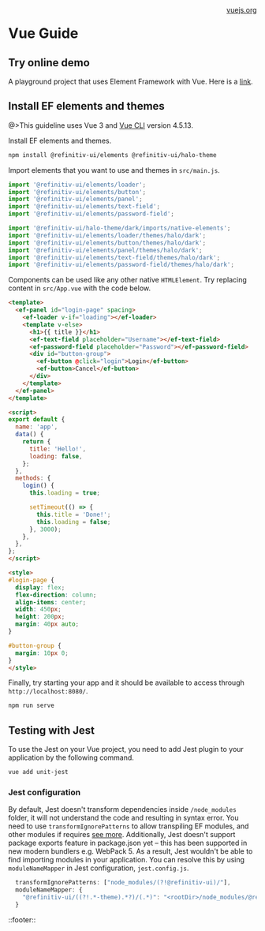 <!--
type: page
title: Vue
location: ./tutorials/vue
layout: default
-->

<div style="float:right">
  <a href="https://vuejs.org/" target="_blank">vuejs.org</a>
</div>

# Vue Guide

## Try online demo
A playground project that uses Element Framework with Vue. Here is a [link](https://codesandbox.io/s/vue-forms-project-usch2o).

## Install EF elements and themes

@>This guideline uses Vue 3 and [Vue CLI](https://cli.vuejs.org/guide/installation.html) version 4.5.13.

Install EF elements and themes.

```sh
npm install @refinitiv-ui/elements @refinitiv-ui/halo-theme
```

Import elements that you want to use and themes in `src/main.js`.

```javascript
import '@refinitiv-ui/elements/loader';
import '@refinitiv-ui/elements/button';
import '@refinitiv-ui/elements/panel';
import '@refinitiv-ui/elements/text-field';
import '@refinitiv-ui/elements/password-field';

import '@refinitiv-ui/halo-theme/dark/imports/native-elements';
import '@refinitiv-ui/elements/loader/themes/halo/dark';
import '@refinitiv-ui/elements/button/themes/halo/dark';
import '@refinitiv-ui/elements/panel/themes/halo/dark';
import '@refinitiv-ui/elements/text-field/themes/halo/dark';
import '@refinitiv-ui/elements/password-field/themes/halo/dark';
```

Components can be used like any other native `HTMLElement`. Try replacing content in `src/App.vue` with the code below.

```html
<template>
  <ef-panel id="login-page" spacing>
    <ef-loader v-if="loading"></ef-loader>
    <template v-else>
      <h1>{{ title }}</h1>
      <ef-text-field placeholder="Username"></ef-text-field>
      <ef-password-field placeholder="Password"></ef-password-field>
      <div id="button-group">
        <ef-button @click="login">Login</ef-button>
        <ef-button>Cancel</ef-button>
      </div>
    </template>
  </ef-panel>
</template>

<script>
export default {
  name: 'app',
  data() {
    return {
      title: 'Hello!',
      loading: false,
    };
  },
  methods: {
    login() {
      this.loading = true;

      setTimeout(() => {
        this.title = 'Done!';
        this.loading = false;
      }, 3000);
    },
  },
};
</script>

<style>
#login-page {
  display: flex;
  flex-direction: column;
  align-items: center;
  width: 450px;
  height: 200px;
  margin: 40px auto;
}

#button-group {
  margin: 10px 0;
}
</style>
```

Finally, try starting your app and it should be available to access through `http://localhost:8080/`.

```sh
npm run serve
```

## Testing with Jest

To use the Jest on your Vue project, you need to add Jest plugin to your application by the following command.

```sh
vue add unit-jest
```

### Jest configuration

By default, Jest doesn't transform dependencies inside `/node_modules` folder, it will not understand the code and resulting in syntax error. You need to use `transformIgnorePatterns` to allow transpiling EF modules, and other modules if requires [see more](https://jestjs.io/docs/configuration#transformignorepatterns-arraystring).
Additionally, Jest doesn't support package exports feature in package.json yet – this has been supported in new modern bundlers e.g. WebPack 5. As a result, Jest wouldn't be able to find importing modules in your application. You can resolve this by using `moduleNameMapper` in Jest configuration, `jest.config.js`.

```js
  transformIgnorePatterns: ["node_modules/(?!@refinitiv-ui)/"],
  moduleNameMapper: {
    "@refinitiv-ui/((?!.*-theme).*?)/(.*)": "<rootDir>/node_modules/@refinitiv-ui/$1/lib/$2"
  }
```

::footer::
